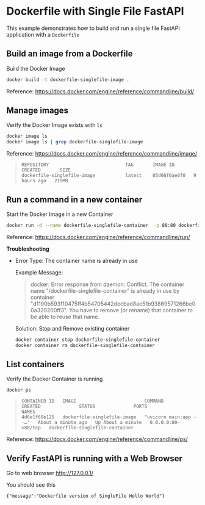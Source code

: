 # Dockerfile with Single File FastAPI

This example demonstrates how to build and run a single file FastAPI application
with a `Dockerfile`


## Build an image from a Dockerfile

  Build the Docker Image

  ```sh
  docker build -t dockerfile-singlefile-image .
  ```

  Reference: https://docs.docker.com/engine/reference/commandline/build/


## Manage images

  Verify the Docker Image exists with `ls`

  ```sh
  docker image ls
  docker image ls | grep dockerfile-singlefile-image
  ```

  Reference: https://docs.docker.com/engine/reference/commandline/image/

  >```
  >REPOSITORY                            TAG       IMAGE ID       CREATED       SIZE
  >dockerfile-singlefile-image           latest    05d66f0ae8f0   9 hours ago   219MB
  >```


## Run a command in a new container

  Start the Docker Image in a new Container

  ```sh
  docker run -d --name dockerfile-singlefile-container  -p 80:80 dockerfile-singlefile-image
  ```

  Reference: https://docs.docker.com/engine/reference/commandline/run/

  **Troubleshooting**
  
  - Error Type: The container name is already in use

    Example Message:
  
    >docker: Error response from daemon: Conflict. The container name "/dockerfile-singlefile-container" is already in use by container "d1190b593f10475ff4b54705442decbad8ae51b93869571266be00a320200ff3". You have to remove (or rename) that container to be able to reuse that name.

    Solution: Stop and Remove existing container

    ```sh
    docker container stop dockerfile-singlefile-container
    docker container rm dockerfile-singlefile-container
    ```


## List containers

  Verify the Docker Container is running

  ```sh
  docker ps
  ```

  >```
  >CONTAINER ID   IMAGE                         COMMAND                  CREATED              STATUS              PORTS                NAMES
  >4d6e1f60e125   dockerfile-singlefile-image   "uvicorn main:app --…"   About a minute ago   Up About a minute   0.0.0.0:80->80/tcp   dockerfile-singlefile-container
  >```

  Reference: https://docs.docker.com/engine/reference/commandline/ps/


## Verify FastAPI is running with a Web Browser

  Go to web browser http://127.0.0.1/

  You should see this

  ```
  {"message":"Dockerfile version of SingleFile Hello World"}
  ```
